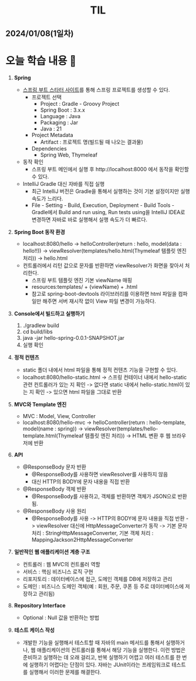 # <center>TIL<center>
## 2024/01/08(1일차)

# 오늘 학습 내용 :memo:
1. **Spring**
    - [스프링 부트 스타터 사이트](https://start.spring.io)를 통해 스프링 프로젝트를 생성할 수 있다.
        - 프로젝트 선택
            - Project : Gradle - Groovy Project
            - Spring Boot : 3.x.x
            - Language : Java
            - Packaging : Jar
            - Java : 21
        - Project Metadata
            - Artifact : 프로젝트 명(빌드될 때 나오는 결과물)
        - Dependencies
            - Spring Web, Thymeleaf
    - 동작 확인
        - 스프링 부트 메인에서 실행 후 http://localhost:8000 에서 동작을 확인할 수 있다.
    - IntelliJ Gradle 대신 자바를 직접 실행
        - 최근 IntelliJ 버전은 Gradle을 통해서 실행하는 것이 기본 설정이지만 실행 속도가 느리다.
        - File - Setting - Build, Execution, Deployment - Build Tools - Gradle에서 Build and run using, Run tests using을 IntelliJ IDEA로 변경하면 자바로 바로 실행해서 실행 속도가 더 빠르다.

2. **Spring Boot 동작 환경**
    - localhost:8080/hello -> helloController(return : hello, model(data : hello!!)) -> viewResolver(templates/hello.html(Thymeleaf 템플릿 엔진 처리)) -> hello.html
    - 컨트롤러에서 리턴 값으로 문자를 반환하면 viewResolver가 화면을 찾아서 처리한다.
        - 스프링 부트 템플릿 엔진 기본 viewName 매핑
        - resources:templates/ + {viewName} + .html
        - 참고로 spring-boot-devtools 라이브러리를 이용하면 html 파일을 컴파일만 해주면 서버 재시작 없이 View 파일 변경이 가능하다.
    
3. **Console에서 빌드하고 실행하기**
    1. ./gradlew build
    2. cd build/libs
    3. java -jar hello-spring-0.0.1-SNAPSHOT.jar
    4. 실행 확인

4. **정적 컨텐츠**
    - static 폴더 내에서 html 파일을 통해 정적 컨텐츠 기능을 구현할 수 있다.
    - localhost:8080/hello-static.html -> 스프링 컨테이너 내에서 hello-static 관련 컨트롤러가 있는 지 확인 -> 없다면 static 내에서 hello-static.html이 있는 지 확인 -> 있으면 html 파일을 그대로 반환

5. **MVC와 Template 엔진**
    - MVC : Model, View, Controller
    - localhost:8080/hello-mvc -> helloController(return : hello-template, model(name : spring)) -> viewResolver(templates/hello-template.html(Thymeleaf 템플릿 엔진 처리)) -> HTML 변환 후 웹 브라우저에 반환

6. **API**
    - @ResponseBody 문자 반환
        - @ResponseBody를 사용하면 viewResolver를 사용하지 않음
        - 대신 HTTP의 BODY에 문자 내용을 직접 반환
    - @ResponseBody 객체 반환
        - @ResponseBody를 사용하고, 객체를 반환하면 객체가 JSON으로 반환됨.
    - @ResponseBody 사용 원리
        - @ResponseBody를 사용 -> HTTP의 BODY에 문자 내용을 직접 반환 -> viewResolver 대신에 HttpMessageConverter가 동작 -> 기본 문자 처리 : StringHttpMessageConverter, 기본 객체 처리 : MappingJackson2HttpMessageConverter

7. **일반적인 웹 애플리케이션 계층 구조**
    - 컨트롤러 : 웹 MVC의 컨트롤러 역할
    - 서비스 : 핵심 비즈니스 로직 구현
    - 리포지토리 : 데이터베이스에 접근, 도메인 객체를 DB에 저장하고 관리
    - 도메인 : 비즈니스 도메인 객체(예 : 회원, 주문, 쿠폰 등 주로 데이터베이스에 저장하고 관리됨)

8. **Repository Interface**
    - Optional : Null 값을 반환하는 방법

9. **테스트 케이스 작성**
    - 개발한 기능을 실행해서 테스트할 때 자바의 main 메서드를 통해서 실행하거나, 웹 애플리케이션의 컨트롤러를 통해서 해당 기능을 실행한다. 이런 방법은 준비하고 실행하는 데 오래 걸리고, 반복 실행하기 어렵고 여러 테스트를 한 번에 실행하기 어렵다는 단점이 있다. 자바는 JUnit이라는 프레임워크로 테스트를 실행해서 이러한 문제를 해결한다.